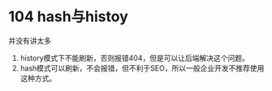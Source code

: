 # 104 hash与histoy

并没有讲太多

1. history模式下不能刷新，否则报错404，但是可以让后端解决这个问题。
2. hash模式可以刷新，不会报错，但不利于SEO，所以一般企业开发不推荐使用这种方式。